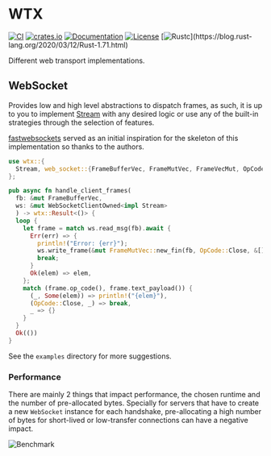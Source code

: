 # WTX 

[![CI](https://github.com/c410-f3r/wtx/workflows/CI/badge.svg)](https://github.com/c410-f3r/wtx/actions?query=workflow%3ACI)
[![crates.io](https://img.shields.io/crates/v/wtx.svg)](https://crates.io/crates/wtx)
[![Documentation](https://docs.rs/wtx/badge.svg)](https://docs.rs/wtx)
[![License](https://img.shields.io/badge/license-APACHE2-blue.svg)](./LICENSE)
[![Rustc](https://img.shields.io/badge/rustc-1.71-lightgray")](https://blog.rust-lang.org/2020/03/12/Rust-1.71.html)

Different web transport implementations.

## WebSocket

Provides low and high level abstractions to dispatch frames, as such, it is up to you to implement [Stream](https://docs.rs/wtx/latest/wtx/trait.Stream.html) with any desired logic or use any of the built-in strategies through the selection of features.

[fastwebsockets](https://github.com/denoland/fastwebsockets) served as an initial inspiration for the skeleton of this implementation so thanks to the authors.

```rust
use wtx::{
  Stream, web_socket::{FrameBufferVec, FrameMutVec, FrameVecMut, OpCode, WebSocketClientOwned}
};

pub async fn handle_client_frames(
  fb: &mut FrameBufferVec,
  ws: &mut WebSocketClientOwned<impl Stream>
  ) -> wtx::Result<()> {
  loop {
    let frame = match ws.read_msg(fb).await {
      Err(err) => {
        println!("Error: {err}");
        ws.write_frame(&mut FrameMutVec::new_fin(fb, OpCode::Close, &[])?).await?;
        break;
      }
      Ok(elem) => elem,
    };
    match (frame.op_code(), frame.text_payload()) {
      (_, Some(elem)) => println!("{elem}"),
      (OpCode::Close, _) => break,
      _ => {}
    }
  }
  Ok(())
}
```

See the `examples` directory for more suggestions.

### Performance

There are mainly 2 things that impact performance, the chosen runtime and the number of pre-allocated bytes. Specially for servers that have to create a new `WebSocket` instance for each handshake, pre-allocating a high number of bytes for short-lived or low-transfer connections can have a negative impact.

![Benchmark](https://i.imgur.com/ZZU3Hay.jpeg)